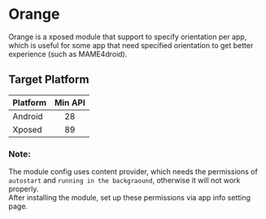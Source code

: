 # Orange

Orange is a xposed module that support to specify orientation per app, which is useful for some app that need specified
orientation to get better experience (such as MAME4droid).

## Target Platform

| Platform | Min API |
| :------- | :-----: |
| Android  |   28    |  
| Xposed   |   89    |

### Note:

The module config uses content provider, which needs the permissions of `autostart`
and `running in the backgraound`, otherwise it will not work properly.  
After installing the module, set up these permissions via app info setting page.